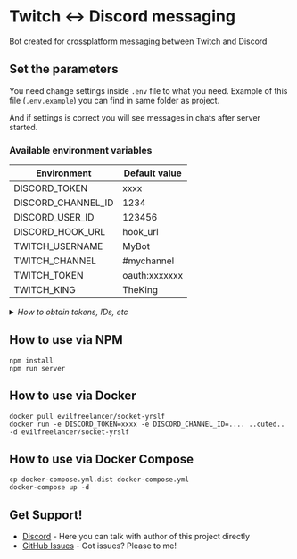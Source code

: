 # Twitch <-> Discord messaging

Bot created for crossplatform messaging between Twitch and Discord

## Set the parameters

You need change settings inside `.env` file to what you need. Example
of this file (`.env.example`) you can find in same folder as project.

And if settings is correct you will see messages in chats after server started.

### Available environment variables

|Environment        |Default value |
|-------------------|--------------|
|DISCORD_TOKEN      |xxxx          |
|DISCORD_CHANNEL_ID |1234          |
|DISCORD_USER_ID    |123456        |
|DISCORD_HOOK_URL   |hook_url      |
|TWITCH_USERNAME    |MyBot         |
|TWITCH_CHANNEL     |#mychannel    |
|TWITCH_TOKEN       |oauth:xxxxxxx |
|TWITCH_KING        |TheKing       |

<details>
<summary>
  <i>How to obtain tokens, IDs, etc</i>
</summary>

#### TWITCH_TOKEN

You need [generate OAuth token](https://twitchapps.com/tmi/) for your Twitch account.

Please create separated twitch account for bot if you do not wanna lose your primary account.

#### TWITCH_CHANNEL

This is the part of your channel's URL, for example in `https://www.twitch.tv/evilfreelancer`
path `evilfreelancer` is channel name. 

#### TWITCH_USERNAME

Name of your Bot user, should be the same as you used for authorization on Twitch.

#### TWITCH_KING

Username of account in Discord (for example your account), which you want to highlight.

#### DISCORD_USER_ID

You need login to [Discord Developers](https://discordapp.com/developers/)
portal and create new application.

After you done need login the application to your Discord server.

#### DISCORD_TOKEN

From Bots page of Discord Developers portal you can find the token. 

`https://discordapp.com/developers/applications/{application_id}/bots`

#### DISCORD_CHANNEL_ID

Then you need enable debug mode of your Discord client, for this go to
your "User Settings", then to "Appearance" and on this page in "Advanced" block
will be a "Developer Mode", you need switch this to ON.

Then close the settings page and click MRB on any text chat room what you
want, then select "Copy ID" from list and ID and `DISCORD_CHANNEL_ID``
will saved to your clipboard. 

#### DISCORD_HOOK_URL

URL of Discord webhook, can be found on Webhooks tab of Discord server settings. 

</details>

## How to use via NPM

    npm install
    npm run server 

## How to use via Docker

    docker pull evilfreelancer/socket-yrslf
    docker run -e DISCORD_TOKEN=xxxx -e DISCORD_CHANNEL_ID=.... ..cuted.. -d evilfreelancer/socket-yrslf

## How to use via Docker Compose

    cp docker-compose.yml.dist docker-compose.yml
    docker-compose up -d

## Get Support!

* [Discord](https://discord.gg/KzHGXKp) - Here you can talk with author of this project directly
* [GitHub Issues](https://github.com/EvilFreelancer/socket-yrslf/issues) - Got issues? Please to me!

